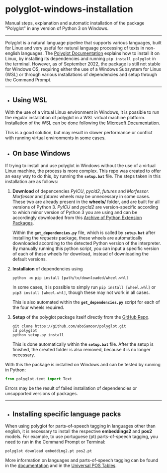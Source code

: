 # polyglot-windows-installation

Manual steps, explanation and automatic installation of the package "Polyglot" in any version of Python 3 on Windows.

---
Polyglot is a natural language pipeline that supports various languages, built for Linux and very useful for natural language processing of texts in non-english languages. The <a href="http://polyglot.readthedocs.org" title="http://polyglot.readthedocs.org">Polyglot Documentation</a> explains how to install it on Linux, by installing its dependencies and running `pip install polyglot` in the terminal. However, as of September 2022, the package is still not stable for Windows OS, requiring either the use of a Windows Subsystem for Linux (WSL) or through various installations of dependencies and setup through the Command Prompt.

---
* ## **Using WSL**

With the use of a virtual Linux environment in Windows, it is possible to run the regular installation of polyglot in a WSL virtual machine platform. Installation of the WSL can be done following the <a href="https://docs.microsoft.com/en-us/windows/wsl/install" title="https://docs.microsoft.com/en-us/windows/wsl/install">Microsoft Documentation</a>.

This is a good solution, but may result in slower performance or conflict with running virtual environments in some cases.

* ## **On base Windows**

If trying to install and use polyglot in Windows without the use of a virtual Linux machine, the process is more complex. This repo was created to offer an easy way to do this, by running the **`setup.bat`** file. The steps taken in this installation are as follows:

1. **Download** of depencencies *PyICU*, *pycld2*, *futures* and *Morfessor*. *Morfessor* and *futures* wheels may be unnecessary in some cases. These two are already present in the **wheels/** folder, and are built for all versions of Python 3. *PyICU* and *pycld2* are version-specific according to which minor version of Python 3 you are using and can be accordingly downloaded from this <a href="https://www.lfd.uci.edu/~gohlke/pythonlibs/" title="https://www.lfd.uci.edu/~gohlke/pythonlibs/">Archive of Python Extension Packages</a>.
   
    Within the **`get_dependencies.py`** file, which is called by **`setup.bat`** after installing the *requests* package, these wheels are automatically downloaded according to the detected Python version of the interpreter. By manually running this python script, you can input a specific version of each of these wheels for download, instead of downloading the default versions.

2. **Installaion** of dependencies using

   ```
   python -m pip install [path/to/downloaded/wheel.whl]
   ```
   In some cases, it is possible to simply run `pip install [wheel.whl]` or `pip3 install [wheel.whl]`, though these may not work in all cases.
   
   This is also automated within the **`get_dependencies.py`** script for each of the four wheels required.

3. **Setup** of the polyglot package itself directly from the <a href="https://github.com/aboSamoor/polyglot.git" title="https://github.com/aboSamoor/polyglot.git">GitHub Repo</a>.
   
   ```
   git clone https://github.com/aboSamoor/polyglot.git
   cd polyglot
   python setup.py install
   ```
   This is done automatically within the **`setup.bat`** file. After the setup is finished, the created folder is also removed, because it is no longer necessary.

With this the package is installed on Windows and can be tested by running in Python:

```python
from polyglot.text import Text
```

Errors may be the result of failed installation of dependencies or unsupported versions of packages.

---
* ## **Installing specific language packs**

When using polyglot for parts-of-speech tagging in languages other than english, it is necessary to install the respective **embeddings2** and **pos2** models. For example, to use portuguese (pt) parts-of-speech tagging, you need to run in the Command Prompt or Terminal:

```
polyglot download embedding2.pt pos2.pt
```
More information on languages and parts-of-speech tagging can be found in the <a href="https://polyglot.readthedocs.io/en/latest/POS.html" title="https://polyglot.readthedocs.io/en/latest/POS.html">documentation</a> and in the <a href="https://universaldependencies.org/docs/tagset-conversion/index.html" title="https://universaldependencies.org/docs/tagset-conversion/index.html">Universal POS Tables</a>.
